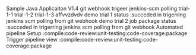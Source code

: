 
Sample Java Applicaiton V1.4
git webhook trigeer jenkins-scm polling
trial-1-1
trial-1-2
trial-1-3
affvvzdvdv
demo trial 1 status :succeded in trigerring jenkins scm polling from git webhook
demo trial 2 job package status :succeded in trigerring jenkins scm polling from git webhook
Automated pipeline Setup :compile:code-review:unit-testing:code-coverage:package
Trigger pipeline view :compile:code-review:unit-testing:code-coverage:package
